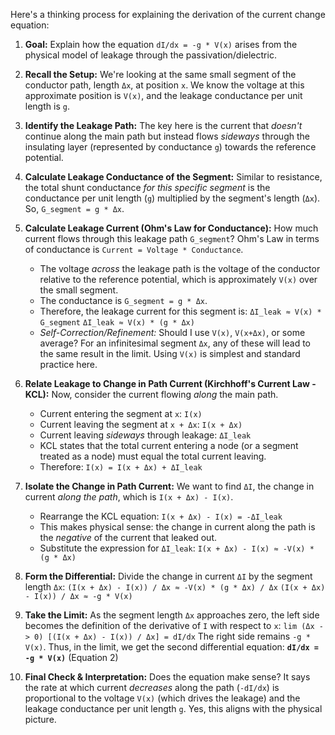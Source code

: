 Here's a thinking process for explaining the derivation of the current change equation:

1.  **Goal:** Explain how the equation `dI/dx = -g * V(x)` arises from the physical model of leakage through the passivation/dielectric.

2.  **Recall the Setup:** We're looking at the same small segment of the conductor path, length `Δx`, at position `x`. We know the voltage at this approximate position is `V(x)`, and the leakage conductance per unit length is `g`.

3.  **Identify the Leakage Path:** The key here is the current that *doesn't* continue along the main path but instead flows *sideways* through the insulating layer (represented by conductance `g`) towards the reference potential.

4.  **Calculate Leakage Conductance of the Segment:** Similar to resistance, the total shunt conductance *for this specific segment* is the conductance per unit length (`g`) multiplied by the segment's length (`Δx`). So, `G_segment = g * Δx`.

5.  **Calculate Leakage Current (Ohm's Law for Conductance):** How much current flows through this leakage path `G_segment`? Ohm's Law in terms of conductance is `Current = Voltage * Conductance`.
    *   The voltage *across* the leakage path is the voltage of the conductor relative to the reference potential, which is approximately `V(x)` over the small segment.
    *   The conductance is `G_segment = g * Δx`.
    *   Therefore, the leakage current for this segment is:
        `ΔI_leak ≈ V(x) * G_segment`
        `ΔI_leak ≈ V(x) * (g * Δx)`
    *   *Self-Correction/Refinement:* Should I use `V(x)`, `V(x+Δx)`, or some average? For an infinitesimal segment `Δx`, any of these will lead to the same result in the limit. Using `V(x)` is simplest and standard practice here.

6.  **Relate Leakage to Change in Path Current (Kirchhoff's Current Law - KCL):** Now, consider the current flowing *along* the main path.
    *   Current entering the segment at `x`: `I(x)`
    *   Current leaving the segment at `x + Δx`: `I(x + Δx)`
    *   Current leaving *sideways* through leakage: `ΔI_leak`
    *   KCL states that the total current entering a node (or a segment treated as a node) must equal the total current leaving.
    *   Therefore: `I(x) = I(x + Δx) + ΔI_leak`

7.  **Isolate the Change in Path Current:** We want to find `ΔI`, the change in current *along the path*, which is `I(x + Δx) - I(x)`.
    *   Rearrange the KCL equation: `I(x + Δx) - I(x) = -ΔI_leak`
    *   This makes physical sense: the change in current along the path is the *negative* of the current that leaked out.
    *   Substitute the expression for `ΔI_leak`:
        `I(x + Δx) - I(x) ≈ -V(x) * (g * Δx)`

8.  **Form the Differential:** Divide the change in current `ΔI` by the segment length `Δx`:
    `(I(x + Δx) - I(x)) / Δx ≈ -V(x) * (g * Δx) / Δx`
    `(I(x + Δx) - I(x)) / Δx ≈ -g * V(x)`

9.  **Take the Limit:** As the segment length `Δx` approaches zero, the left side becomes the definition of the derivative of `I` with respect to `x`:
    `lim (Δx -> 0) [(I(x + Δx) - I(x)) / Δx] = dI/dx`
    The right side remains `-g * V(x)`.
    Thus, in the limit, we get the second differential equation:
    **`dI/dx = -g * V(x)`** (Equation 2)

10. **Final Check & Interpretation:** Does the equation make sense? It says the rate at which current *decreases* along the path (`-dI/dx`) is proportional to the voltage `V(x)` (which drives the leakage) and the leakage conductance per unit length `g`. Yes, this aligns with the physical picture.